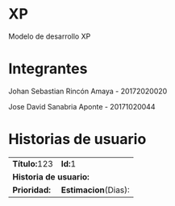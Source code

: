 # XP
Modelo de desarrollo XP

# Integrantes

<p>Johan Sebastian Rincón Amaya - 20172020020 </p>
<p>Jose David Sanabria Aponte   - 20171020044 </p>

# Historias de usuario

<table width= 700>
<tr>
  <td><strong>Título:</strong>123</td>
  <td><strong>Id:</strong>1</td>
</tr>
<tr>
  <td colspan="2"><strong>Historia de usuario:</strong>
    <br>
    
  </td>
</tr>
<tr>
  <td><strong>Prioridad:</strong></td>
  <td><strong>Estimacion</strong>(Dias):</td>
</tr>
</table>
